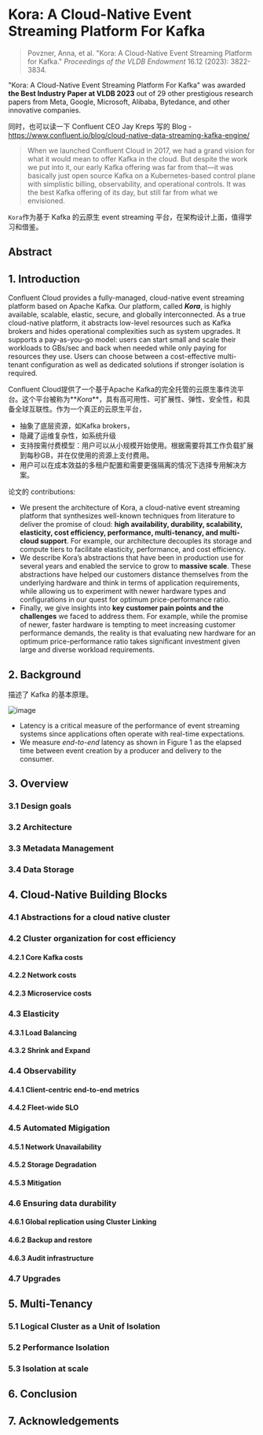 # Kora: A Cloud-Native Event Streaming Platform For Kafka

> Povzner, Anna, et al. "Kora: A Cloud-Native Event Streaming Platform for Kafka." _Proceedings of the VLDB Endowment_ 16.12 (2023): 3822-3834.

"Kora: A Cloud-Native Event Streaming Platform For Kafka" was awarded **the Best Industry Paper at VLDB 2023** out of 29 other prestigious research papers from Meta, Google, Microsoft, Alibaba, Bytedance, and other innovative companies.

同时，也可以读一下 Confluent CEO Jay Kreps 写的 Blog - https://www.confluent.io/blog/cloud-native-data-streaming-kafka-engine/

> When we launched Confluent Cloud in 2017, we had a grand vision for what it would mean to offer Kafka in the cloud. But despite the work we put into it, our early Kafka offering was far from that—it was basically just open source Kafka on a Kubernetes-based control plane with simplistic billing, observability, and operational controls. It was the best Kafka offering of its day, but still far from what we envisioned.

`Kora`作为基于 Kafka 的云原生 event streaming 平台，在架构设计上面，值得学习和借鉴。

## Abstract

## 1. Introduction

Confluent Cloud provides a fully-managed, cloud-native event streaming platform based on Apache Kafka. Our platform, called **_Kora_**, is highly available, scalable, elastic, secure, and globally interconnected. As a true cloud-native platform, it abstracts low-level resources such as Kafka brokers and hides operational complexities such as system upgrades. It supports a pay-as-you-go model: users can start small and scale their workloads to GBs/sec and back when needed while only paying for resources they use. Users can choose between a cost-effective multi-tenant configuration as well as dedicated solutions if stronger isolation is required.

Confluent Cloud提供了一个基于Apache Kafka的完全托管的云原生事件流平台。这个平台被称为**_Kora_**，具有高可用性、可扩展性、弹性、安全性，和具备全球互联性。作为一个真正的云原生平台，
- 抽象了底层资源，如Kafka brokers，
- 隐藏了运维复杂性，如系统升级
- 支持按需付费模型：用户可以从小规模开始使用。根据需要将其工作负载扩展到每秒GB，并在仅使用的资源上支付费用。
- 用户可以在成本效益的多租户配置和需要更强隔离的情况下选择专用解决方案。

论文的 contributions:

- We present the architecture of Kora, a cloud-native event streaming platform that synthesizes well-known techniques from literature to deliver the promise of cloud: **high availability, durability, scalability, elasticity, cost efficiency, performance, multi-tenancy, and multi-cloud support**. For example, our architecture decouples its storage and compute tiers to facilitate elasticity, performance, and cost efficiency.
- We describe Kora’s abstractions that have been in production use for several years and enabled the service to grow to **massive scale**. These abstractions have helped our customers distance themselves from the underlying hardware and think in terms of application requirements, while allowing us to experiment with newer hardware types and configurations in our quest for optimum price-performance ratio.
- Finally, we give insights into **key customer pain points and the challenges** we faced to address them. For example, while the promise of newer, faster hardware is tempting to meet increasing customer performance demands, the reality is that evaluating new hardware for an optimum price-performance ratio takes significant investment given large and diverse workload requirements.

## 2. Background

描述了 Kafka 的基本原理。

![image](https://github.com/aaronchenwei/awesome-industrial-papers/assets/9360415/20c285d4-8882-49a5-9a7a-67db261d910e)

- Latency is a critical measure of the performance of event streaming systems since applications often operate with real-time expectations.
- We measure _end-to-end_ latency as shown in Figure 1 as the elapsed time between event creation by a producer and delivery to the consumer.

## 3. Overview

### 3.1 Design goals

### 3.2 Architecture

### 3.3 Metadata Management

### 3.4 Data Storage

## 4. Cloud-Native Building Blocks

### 4.1 Abstractions for a cloud native cluster

### 4.2 Cluster organization for cost efficiency

#### 4.2.1 Core Kafka costs

#### 4.2.2 Network costs

#### 4.2.3 Microservice costs

### 4.3 Elasticity

#### 4.3.1 Load Balancing

#### 4.3.2 Shrink and Expand

### 4.4 Observability

#### 4.4.1 Client-centric end-to-end metrics

#### 4.4.2 Fleet-wide SLO

### 4.5 Automated Migigation

#### 4.5.1 Network Unavailability

#### 4.5.2 Storage Degradation

#### 4.5.3 Mitigation

### 4.6 Ensuring data durability

#### 4.6.1 Global replication using Cluster Linking

#### 4.6.2 Backup and restore

#### 4.6.3 Audit infrastructure

### 4.7 Upgrades

## 5. Multi-Tenancy

### 5.1 Logical Cluster as a Unit of Isolation

### 5.2 Performance Isolation

### 5.3 Isolation at scale

## 6. Conclusion

## 7. Acknowledgements
